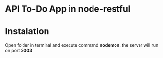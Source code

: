 # API To-Do App in node-restful

# Instalation 
Open folder in terminal and execute command **nodemon**.
the server will run on port **3003**
